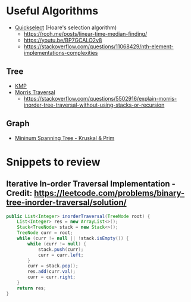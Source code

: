 # Useful Algorithms

- [Quickselect](https://leetcode.com/problems/top-k-frequent-elements/solution/) (Hoare's selection algorithm)
  - https://rcoh.me/posts/linear-time-median-finding/
  - https://youtu.be/BP7GCALO2v8
  - https://stackoverflow.com/questions/11068429/nth-element-implementations-complexities

## Tree

- [KMP](https://leetcode.com/problems/shortest-palindrome/solution/)
- [Morris Traversal](https://leetcode.com/problems/binary-tree-inorder-traversal/solution/)
  - https://stackoverflow.com/questions/5502916/explain-morris-inorder-tree-traversal-without-using-stacks-or-recursion

## Graph

- [Mininum Spanning Tree - Kruskal & Prim](https://leetcode.com/problems/min-cost-to-connect-all-points/solution/)

# Snippets to review

## Iterative In-order Traversal Implementation - Credit: https://leetcode.com/problems/binary-tree-inorder-traversal/solution/

```java
public List<Integer> inorderTraversal(TreeNode root) {
    List<Integer> res = new ArrayList<>();
    Stack<TreeNode> stack = new Stack<>();
    TreeNode curr = root;
    while (curr != null || !stack.isEmpty()) {
        while (curr != null) {
            stack.push(curr);
            curr = curr.left;
        }
        curr = stack.pop();
        res.add(curr.val);
        curr = curr.right;
    }
    return res;
}
```
